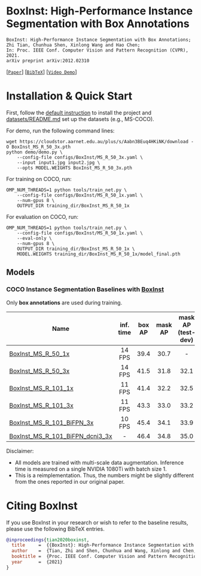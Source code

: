 # BoxInst: High-Performance Instance Segmentation with Box Annotations

    BoxInst: High-Performance Instance Segmentation with Box Annotations;
    Zhi Tian, Chunhua Shen, Xinlong Wang and Hao Chen;
    In: Proc. IEEE Conf. Computer Vision and Pattern Recognition (CVPR), 2021.
    arXiv preprint arXiv:2012.02310

[[`Paper`](https://arxiv.org/abs/2012.02310)] [[`BibTeX`](#citing-boxinst)] [[`Video Demo`](https://www.youtube.com/watch?v=NuF8NAYf5L8)]


# Installation & Quick Start
First, follow the [default instruction](../../README.md#Installation) to install the project and [datasets/README.md](https://github.com/facebookresearch/detectron2/blob/master/datasets/README.md) 
set up the datasets (e.g., MS-COCO).

For demo, run the following command lines:
```
wget https://cloudstor.aarnet.edu.au/plus/s/Aabn3BEuq4HKiNK/download -O BoxInst_MS_R_50_3x.pth
python demo/demo.py \
    --config-file configs/BoxInst/MS_R_50_3x.yaml \
    --input input1.jpg input2.jpg \
    --opts MODEL.WEIGHTS BoxInst_MS_R_50_3x.pth
```

For training on COCO, run:
```
OMP_NUM_THREADS=1 python tools/train_net.py \
    --config-file configs/BoxInst/MS_R_50_1x.yaml \
    --num-gpus 8 \
    OUTPUT_DIR training_dir/BoxInst_MS_R_50_1x
```

For evaluation on COCO, run:
```
OMP_NUM_THREADS=1 python tools/train_net.py \
    --config-file configs/BoxInst/MS_R_50_1x.yaml \
    --eval-only \
    --num-gpus 8 \
    OUTPUT_DIR training_dir/BoxInst_MS_R_50_1x \
    MODEL.WEIGHTS training_dir/BoxInst_MS_R_50_1x/model_final.pth
```


## Models
### COCO Instance Segmentation Baselines with [BoxInst](https://arxiv.org/abs/2012.02310)

Only **box annotations** are used during training.

Name | inf. time | box AP | mask AP | mask AP (test-dev)| download
--- |:---:|:---:|:---:|:---:|:---:
[BoxInst_MS_R_50_1x](MS_R_50_1x.yaml) | 14 FPS | 39.4 | 30.7 | - | [model](https://cloudstor.aarnet.edu.au/plus/s/odj8VwqgRT8TMsR/download)
[BoxInst_MS_R_50_3x](MS_R_50_3x.yaml) | 14 FPS | 41.5 | 31.8 | 32.1 | [model](https://cloudstor.aarnet.edu.au/plus/s/Aabn3BEuq4HKiNK/download)
[BoxInst_MS_R_101_1x](MS_R_101_1x.yaml) | 11 FPS | 41.4 | 32.2 | 32.5 | [model](https://cloudstor.aarnet.edu.au/plus/s/FiPXJJ1GdJtdO0w/download)
[BoxInst_MS_R_101_3x](MS_R_101_3x.yaml) | 11 FPS | 43.3 | 33.0 | 33.2 | [model](https://cloudstor.aarnet.edu.au/plus/s/8CcXfqKpPFc4bJ4/download)
[BoxInst_MS_R_101_BiFPN_3x](MS_R_101_BiFPN_3x.yaml) | 10 FPS | 45.4 | 34.1 | 33.9 | [model](https://cloudstor.aarnet.edu.au/plus/s/qGGrOlYgTqIur7B/download)
[BoxInst_MS_R_101_BiFPN_dcni3_3x](MS_R_101_BiFPN_dcni3_3x.yaml) | - | 46.4 | 34.8 | 35.0 | [model](https://cloudstor.aarnet.edu.au/plus/s/e8hivzBFhadkEfc/download)

Disclaimer:
- All models are trained with multi-scale data augmentation. Inference time is measured on a single NVIDIA 1080Ti with batch size 1.
- This is a reimplementation. Thus, the numbers might be slightly different from the ones reported in our original paper.


# Citing BoxInst
If you use BoxInst in your research or wish to refer to the baseline results, please use the following BibTeX entries.
```BibTeX
@inproceedings{tian2020boxinst,
  title     =  {{BoxInst}: High-Performance Instance Segmentation with Box Annotations},
  author    =  {Tian, Zhi and Shen, Chunhua and Wang, Xinlong and Chen, Hao},
  booktitle =  {Proc. IEEE Conf. Computer Vision and Pattern Recognition (CVPR)},
  year      =  {2021}
}
```

